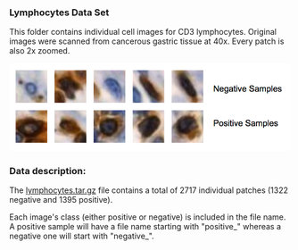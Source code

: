 ### Lymphocytes Data Set

This folder contains individual cell images for CD3 lymphocytes. Original images were scanned from cancerous gastric tissue at 40x. Every patch is also 2x zoomed.

![Data set samples](ds-samples.png?raw=true "Data set samples")

### Data description:

The [lymphocytes.tar.gz](lymphocytes.tar.gz) file contains a total of 2717 individual patches (1322 negative and 1395 positive).

Each image's class (either positive or negative) is included in the file name. A positive sample will have a file name starting with "positive_" whereas a negative one will start with "negative_".